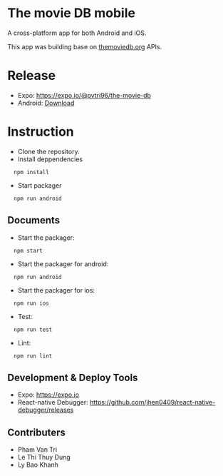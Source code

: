 # The movie DB mobile

A cross-platform app for both Android and iOS. 

This app was building base on [themoviedb.org](https://www.themoviedb.org) APIs.

# Release 

- Expo: https://expo.io/@pvtri96/the-movie-db
- Android: [Download](https://exp-shell-app-assets.s3-us-west-1.amazonaws.com/android%2F%40pvtri96%2Fthe-movie-db-710b3f77-8d5b-11e7-89c5-0a580a780020-signed.apk)

# Instruction

- Clone the repository.
- Install deppendencies

```
  npm install 
```

- Start packager
```
  npm run android
```

## Documents

- Start the packager: 
```
  npm start
```
- Start the packager for android: 
```
  npm run android
```
- Start the packager for ios: 
```
  npm run ios
```
- Test: 
```
  npm run test
```
- Lint: 
```
  npm run lint
```

## Development & Deploy Tools

- Expo: https://expo.io
- React-native Debugger: https://github.com/jhen0409/react-native-debugger/releases

## Contributers

- Pham Van Tri
- Le Thi Thuy Dung
- Ly Bao Khanh
